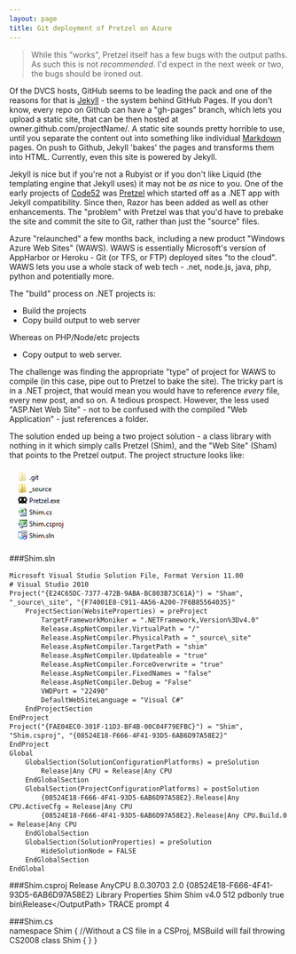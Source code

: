 ```yaml
---
layout: page
title: Git deployment of Pretzel on Azure
---
```


> While this "works", Pretzel itself has a few bugs with the output paths. As such this is not *recommended*. I'd expect in the next week or two, the bugs should be ironed out.

Of the DVCS hosts, GitHub seems to be leading the pack and one of the reasons for that is [Jekyll](https://github.com/mojombo/jekyll/) - the system behind GitHub Pages. If you don't know, every repo on Github can have a "gh-pages" branch, which lets you upload a static site, that can be then hosted at owner.github.com/projectName/. A static site sounds pretty horrible to use, until you separate the content out into something like individual [Markdown](http://daringfireball.net/projects/markdown/) pages. On push to Github, Jekyll 'bakes' the pages and transforms them into HTML. Currently, even this site is powered by Jekyll.

Jekyll is nice but if you're not a Rubyist or if you don't like Liquid (the templating engine that Jekyll uses) it may not be *as* nice to you. One of the early projects of [Code52](http://code52.org/) was [Pretzel](http://code52.org/pretzel/) which started off as a .NET app with Jekyll compatibility. Since then, Razor has been added as well as other enhancements. The "problem" with Pretzel was that you'd have to prebake the site and commit the site to Git, rather than just the "source" files.

Azure "relaunched" a few months back, including a new product "Windows Azure Web Sites" (WAWS). WAWS is essentially Microsoft's version of AppHarbor or Heroku - Git (or TFS, or FTP) deployed sites "to the cloud". WAWS lets you use a whole stack of web tech - .net, node.js, java, php, python and potentially more.

The "build" process on .NET projects is:  

* Build the projects
* Copy build output to web server

Whereas on PHP/Node/etc projects

* Copy output to web server.

The challenge was finding the appropriate "type" of project for WAWS to compile (in this case, pipe out to Pretzel to bake the site). The tricky part is in a .NET project, that would mean you would have to reference *every* file, every new post, and so on. A tedious prospect. However, the less used "ASP.Net Web Site" - not to be confused with the compiled "Web Application" - just references a folder.

The solution ended up being a two project solution - a class library with nothing in it which simply calls Pretzel (Shim), and the "Web Site" (Sham) that points to the Pretzel output. The project structure looks like:

![](/images/postimages/shimsham.png)

###Shim.sln
	
	Microsoft Visual Studio Solution File, Format Version 11.00
	# Visual Studio 2010
	Project("{E24C65DC-7377-472B-9ABA-BC803B73C61A}") = "Sham", "_source\_site", "{F74001E8-C911-4A56-A200-7F6B85564035}"
		ProjectSection(WebsiteProperties) = preProject
			TargetFrameworkMoniker = ".NETFramework,Version%3Dv4.0"
			Release.AspNetCompiler.VirtualPath = "/"
			Release.AspNetCompiler.PhysicalPath = "_source\_site"
			Release.AspNetCompiler.TargetPath = "shim"
			Release.AspNetCompiler.Updateable = "true"
			Release.AspNetCompiler.ForceOverwrite = "true"
			Release.AspNetCompiler.FixedNames = "false"
			Release.AspNetCompiler.Debug = "False"
			VWDPort = "22490"
			DefaultWebSiteLanguage = "Visual C#"
		EndProjectSection
	EndProject
	Project("{FAE04EC0-301F-11D3-BF4B-00C04F79EFBC}") = "Shim", "Shim.csproj", "{08524E18-F666-4F41-93D5-6AB6D97A58E2}"
	EndProject
	Global
		GlobalSection(SolutionConfigurationPlatforms) = preSolution
			Release|Any CPU = Release|Any CPU
		EndGlobalSection
		GlobalSection(ProjectConfigurationPlatforms) = postSolution
			{08524E18-F666-4F41-93D5-6AB6D97A58E2}.Release|Any CPU.ActiveCfg = Release|Any CPU
			{08524E18-F666-4F41-93D5-6AB6D97A58E2}.Release|Any CPU.Build.0 = Release|Any CPU
		EndGlobalSection
		GlobalSection(SolutionProperties) = preSolution
			HideSolutionNode = FALSE
		EndGlobalSection
	EndGlobal

###Shim.csproj
	<?xml version="1.0" encoding="utf-8"?>
	<Project ToolsVersion="4.0" DefaultTargets="Build" xmlns="http://schemas.microsoft.com/developer/msbuild/2003">
	  <PropertyGroup>
	    <Configuration Condition=" '$(Configuration)' == '' ">Release</Configuration>
	    <Platform Condition=" '$(Platform)' == '' ">AnyCPU</Platform>
	    <ProductVersion>8.0.30703</ProductVersion>
	    <SchemaVersion>2.0</SchemaVersion>
	    <ProjectGuid>{08524E18-F666-4F41-93D5-6AB6D97A58E2}</ProjectGuid>
	    <OutputType>Library</OutputType>
	    <AppDesignerFolder>Properties</AppDesignerFolder>
	    <RootNamespace>Shim</RootNamespace>
	    <AssemblyName>Shim</AssemblyName>
	    <TargetFrameworkVersion>v4.0</TargetFrameworkVersion>
	    <FileAlignment>512</FileAlignment>
	  </PropertyGroup>
	  <PropertyGroup Condition=" '$(Configuration)|$(Platform)' == 'Release|AnyCPU' ">
	    <DebugType>pdbonly</DebugType>
	    <Optimize>true</Optimize>
	    <OutputPath>bin\Release\</OutputPath>
	    <DefineConstants>TRACE</DefineConstants>
	    <ErrorReport>prompt</ErrorReport>
	    <WarningLevel>4</WarningLevel>
	  </PropertyGroup>
	  <ItemGroup>
	    <Reference Include="System.Core" />
	    <Compile Include="Shim.cs" />
	    <Content Include="Pretzel.exe" />
	  </ItemGroup>
	  <Import Project="$(MSBuildToolsPath)\Microsoft.CSharp.targets" />
	  <Target Name="AfterBuild">
	    <Exec Command="pretzel.exe bake -t Razor -d _source" />
	  </Target>
	</Project>
	
###Shim.cs	
	namespace Shim
	{
		//Without a CS file in a CSProj, MSBuild will fail throwing CS2008 
	    class Shim
	    {
	    }
	}